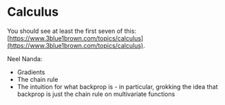 # Calculus

You should see at least the first seven of this: [https://www.3blue1brown.com/topics/calculus](https://www.3blue1brown.com/topics/calculus).

Neel Nanda:

* Gradients
* The chain rule
* The intuition for what backprop is - in particular, grokking the idea that backprop is just the chain rule on multivariate functions
